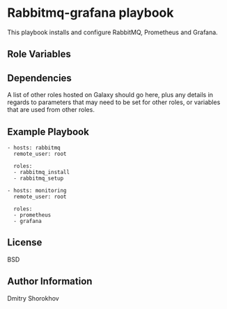 Rabbitmq-grafana playbook
=========

This playbook installs and configure RabbitMQ, Prometheus and Grafana.

Role Variables
--------------



Dependencies
------------

A list of other roles hosted on Galaxy should go here, plus any details in regards to parameters that may need to be set for other roles, or variables that are used from other roles.

Example Playbook
----------------

    - hosts: rabbitmq
      remote_user: root

      roles:
      - rabbitmq_install
      - rabbitmq_setup

    - hosts: monitoring
      remote_user: root
      
      roles:
      - prometheus
      - grafana

License
-------

BSD

Author Information
------------------

Dmitry Shorokhov
